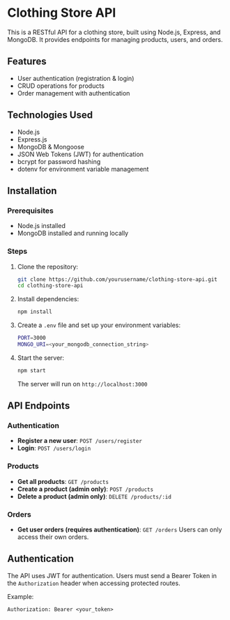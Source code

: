 # Clothing Store API

This is a RESTful API for a clothing store, built using Node.js, Express, and MongoDB. It provides endpoints for managing products, users, and orders.

## Features
- User authentication (registration & login)
- CRUD operations for products
- Order management with authentication

## Technologies Used
- Node.js
- Express.js
- MongoDB & Mongoose
- JSON Web Tokens (JWT) for authentication
- bcrypt for password hashing
- dotenv for environment variable management

## Installation

### Prerequisites
- Node.js installed
- MongoDB installed and running locally

### Steps
1. Clone the repository:
   ```sh
   git clone https://github.com/yourusername/clothing-store-api.git
   cd clothing-store-api
   ```
2. Install dependencies:
   ```sh
   npm install
   ```
3. Create a `.env` file and set up your environment variables:
   ```sh
   PORT=3000
   MONGO_URI=<your_mongodb_connection_string>
   ```
4. Start the server:
   ```sh
   npm start
   ```
   The server will run on `http://localhost:3000`

## API Endpoints

### **Authentication**
- **Register a new user**: `POST /users/register`
- **Login**: `POST /users/login`

### **Products**
- **Get all products**: `GET /products`
- **Create a product (admin only)**: `POST /products`
- **Delete a product (admin only)**: `DELETE /products/:id`

### **Orders**
- **Get user orders (requires authentication)**: `GET /orders`
Users can only access their own orders.

## Authentication
The API uses JWT for authentication. Users must send a Bearer Token in the `Authorization` header when accessing protected routes.

Example:
```
Authorization: Bearer <your_token>
```

